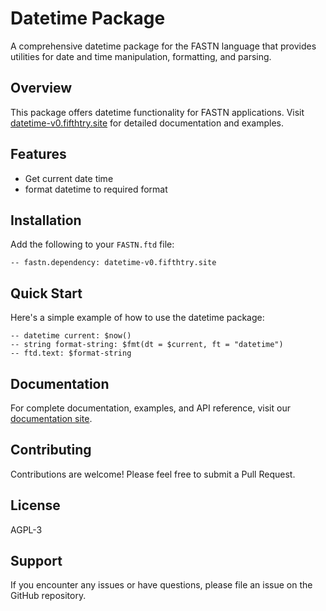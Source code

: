 # Datetime Package 

A comprehensive datetime package for the FASTN language that provides utilities for date and time manipulation, formatting, and parsing.

## Overview

This package offers datetime functionality for FASTN applications. Visit [datetime-v0.fifthtry.site](https://datetime-v0.fifthtry.site) for detailed documentation and examples.

## Features

- Get current date time
- format datetime to required format

## Installation

Add the following to your `FASTN.ftd` file:

```ftd
-- fastn.dependency: datetime-v0.fifthtry.site
```

## Quick Start

Here's a simple example of how to use the datetime package:

```ftd
-- datetime current: $now()
-- string format-string: $fmt(dt = $current, ft = "datetime")
-- ftd.text: $format-string
```

## Documentation

For complete documentation, examples, and API reference, visit our [documentation site](https://datetime-v0.fifthtry.site).

## Contributing

Contributions are welcome! Please feel free to submit a Pull Request.

## License

AGPL-3

## Support

If you encounter any issues or have questions, please file an issue on the GitHub repository.